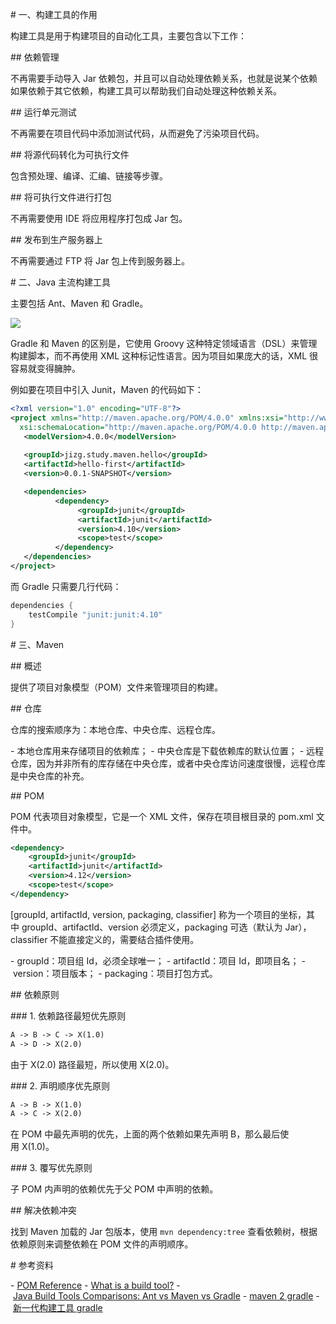 # 一、构建工具的作用

构建工具是用于构建项目的自动化工具，主要包含以下工作：

## 依赖管理

不再需要手动导入 Jar 依赖包，并且可以自动处理依赖关系，也就是说某个依赖如果依赖于其它依赖，构建工具可以帮助我们自动处理这种依赖关系。

## 运行单元测试

不再需要在项目代码中添加测试代码，从而避免了污染项目代码。

## 将源代码转化为可执行文件

包含预处理、编译、汇编、链接等步骤。

## 将可执行文件进行打包

不再需要使用 IDE 将应用程序打包成 Jar 包。

## 发布到生产服务器上

不再需要通过 FTP 将 Jar 包上传到服务器上。

# 二、Java 主流构建工具

主要包括 Ant、Maven 和 Gradle。

![](index_files/df247180-4d5c-4d4b-ab0f-1aec61d13d45.png)

Gradle 和 Maven 的区别是，它使用 Groovy 这种特定领域语言（DSL）来管理构建脚本，而不再使用 XML 这种标记性语言。因为项目如果庞大的话，XML 很容易就变得臃肿。

例如要在项目中引入 Junit，Maven 的代码如下：

```xml
<?xml version="1.0" encoding="UTF-8"?>
<project xmlns="http://maven.apache.org/POM/4.0.0" xmlns:xsi="http://www.w3.org/2001/XMLSchema-instance"
  xsi:schemaLocation="http://maven.apache.org/POM/4.0.0 http://maven.apache.org/xsd/maven-4.0.0.xsd">
   <modelVersion>4.0.0</modelVersion>
 
   <groupId>jizg.study.maven.hello</groupId>
   <artifactId>hello-first</artifactId>
   <version>0.0.1-SNAPSHOT</version>

   <dependencies>
          <dependency>
               <groupId>junit</groupId>
               <artifactId>junit</artifactId>
               <version>4.10</version>
               <scope>test</scope>
          </dependency>
   </dependencies>
</project>
```

而 Gradle 只需要几行代码：

```java
dependencies {
    testCompile "junit:junit:4.10"
}
```

# 三、Maven

## 概述

提供了项目对象模型（POM）文件来管理项目的构建。

## 仓库

仓库的搜索顺序为：本地仓库、中央仓库、远程仓库。

- 本地仓库用来存储项目的依赖库；
- 中央仓库是下载依赖库的默认位置；
- 远程仓库，因为并非所有的库存储在中央仓库，或者中央仓库访问速度很慢，远程仓库是中央仓库的补充。

## POM

POM 代表项目对象模型，它是一个 XML 文件，保存在项目根目录的 pom.xml 文件中。

```xml
<dependency>
    <groupId>junit</groupId>
    <artifactId>junit</artifactId>
    <version>4.12</version>
    <scope>test</scope>
</dependency>
```

[groupId, artifactId, version, packaging, classifier] 称为一个项目的坐标，其中 groupId、artifactId、version 必须定义，packaging 可选（默认为 Jar），classifier 不能直接定义的，需要结合插件使用。


- groupId：项目组 Id，必须全球唯一；
- artifactId：项目 Id，即项目名；
- version：项目版本；
- packaging：项目打包方式。

## 依赖原则

### 1. 依赖路径最短优先原则

```html
A -> B -> C -> X(1.0)
A -> D -> X(2.0)
```
由于 X(2.0) 路径最短，所以使用 X(2.0)。

### 2. 声明顺序优先原则

```html
A -> B -> X(1.0)
A -> C -> X(2.0)
```

在 POM 中最先声明的优先，上面的两个依赖如果先声明 B，那么最后使用 X(1.0)。

### 3. 覆写优先原则

子 POM 内声明的依赖优先于父 POM 中声明的依赖。

## 解决依赖冲突

找到 Maven 加载的 Jar 包版本，使用 `mvn dependency:tree` 查看依赖树，根据依赖原则来调整依赖在 POM 文件的声明顺序。

# 参考资料

- [POM Reference](http://maven.apache.org/pom.html#Dependency_Version_Requirement_Specification)
- [What is a build tool?](https://stackoverflow.com/questions/7249871/what-is-a-build-tool)
- [Java Build Tools Comparisons: Ant vs Maven vs Gradle](https://programmingmitra.blogspot.com/2016/05/java-build-tools-comparisons-ant-vs.html)
- [maven 2 gradle](http://sagioto.github.io/maven2gradle/)
- [新一代构建工具 gradle](https://www.imooc.com/learn/833)

